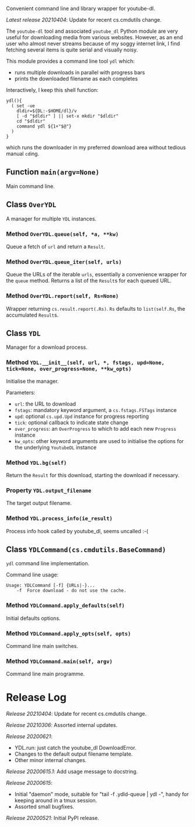Convenient command line and library wrapper for youtube-dl.

*Latest release 20210404*:
Update for recent cs.cmdutils change.

The `youtube-dl` tool and associated `youtube_dl` Python module
are very useful for downloading media from various websites.
However, as an end user who almost never streams because of my
soggy internet link, I find fetching several items is quite serial and
visually noisy.

This module provides a command line tool `ydl` which:
- runs multiple downloads in parallel with progress bars
- prints the downloaded filename as each completes

Interactively, I keep this shell function:

    ydl(){
      ( set -ue
        dldir=${DL:-$HOME/dl}/v
        [ -d "$dldir" ] || set-x mkdir "$dldir"
        cd "$dldir"
        command ydl ${1+"$@"}
      )
    }

which runs the downloader in my preferred download area
without tedious manual `cd`ing.

## Function `main(argv=None)`

Main command line.

## Class `OverYDL`

A manager for multiple `YDL` instances.

### Method `OverYDL.queue(self, *a, **kw)`

Queue a fetch of `url` and return a `Result`.

### Method `OverYDL.queue_iter(self, urls)`

Queue the URLs of the iterable `urls`,
essentially a convenience wrapper for the `queue` method.
Returns a list of the `Result`s for each queued URL.

### Method `OverYDL.report(self, Rs=None)`

Wrapper returning `cs.result.report(.Rs)`.
`Rs` defaults to `list(self.Rs`, the accumulated `Result`s.

## Class `YDL`

Manager for a download process.

### Method `YDL.__init__(self, url, *, fstags, upd=None, tick=None, over_progress=None, **kw_opts)`

Initialise the manager.

Parameters:
* `url`: the URL to download
* `fstags`: mandatory keyword argument, a `cs.fstags.FSTags` instance
* `upd`: optional `cs.upd.Upd` instance for progress reporting
* `tick`: optional callback to indicate state change
* `over_progress`: an `OverProgress` to which to add each new `Progress` instance
* `kw_opts`: other keyword arguments are used to initialise
  the options for the underlying `YoutubeDL` instance

### Method `YDL.bg(self)`

Return the `Result` for this download,
starting the download if necessary.

### Property `YDL.output_filename`

The target output filename.

### Method `YDL.process_info(ie_result)`

Process info hook called by youtube_dl, seems uncalled :-(

## Class `YDLCommand(cs.cmdutils.BaseCommand)`

`ydl` command line implementation.


Command line usage:

    Usage: YDLCommand [-f] {URLs|-}...
        -f  Force download - do not use the cache.

### Method `YDLCommand.apply_defaults(self)`

Initial defaults options.

### Method `YDLCommand.apply_opts(self, opts)`

Command line main switches.

### Method `YDLCommand.main(self, argv)`

Command line main programme.

# Release Log



*Release 20210404*:
Update for recent cs.cmdutils change.

*Release 20210306*:
Assorted internal updates.

*Release 20200621*:
* YDL.run: just catch the youtube_dl DownloadError.
* Changes to the default output filename template.
* Other minor internal changes.

*Release 20200615.1*:
Add usage message to docstring.

*Release 20200615*:
* Initial "daemon" mode, suitable for "tail -f .ydld-queue | ydl -", handy for keeping around in a tmux session.
* Assorted small bugfixes.

*Release 20200521*:
Initial PyPI release.
